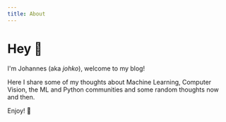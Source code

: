 ```yaml
---
title: About
---
```


# Hey 👋

I'm Johannes (aka *johko*), welcome to my blog!

Here I share some of my thoughts about Machine Learning, Computer Vision, the ML and Python communities and some random thoughts now and then. 

Enjoy! 🤗